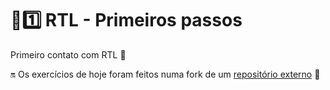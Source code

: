 # :sunrise::one: RTL - Primeiros passos

Primeiro contato com RTL :school:

:on: Os exercícios de hoje foram feitos numa fork de um [repositório externo](https://github.com/KevinFraga/exercise-todo-list) :link:
